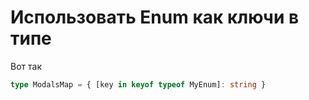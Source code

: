 # Использовать Enum как ключи в типе

Вот так

```ts
type ModalsMap = { [key in keyof typeof MyEnum]: string }
```
